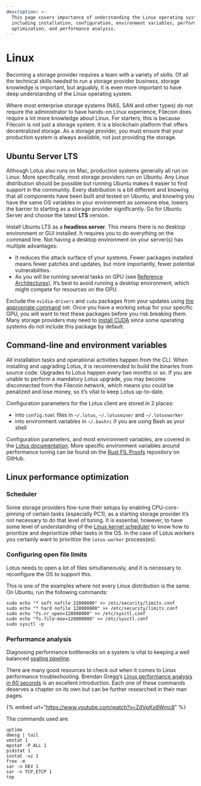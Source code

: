 ```yaml
---
description: >-
  This page covers importance of understanding the Linux operating system
  including installation, configuration, environment variables, performance
  optimization, and performance analysis.
---
```


# Linux

Becoming a storage provider requires a team with a variety of skills. Of all the technical skills needed to run a storage provider business, storage knowledge is important, but arguably, it is even more important to have deep understanding of the Linux operating system.

Where most enterprise storage systems (NAS, SAN and other types) do not require the administrator to have hands-on Linux experience, Filecoin does require a lot more knowledge about Linux. For starters, this is because Filecoin is not just a storage system. It is a blockchain platform that offers decentralized storage. As a storage provider, you must ensure that your production system is always available, not just providing the storage.

## Ubuntu Server LTS

Although Lotus also runs on Mac, production systems generally all run on Linux. More specifically, most storage providers run on Ubuntu. Any Linux distribution should be possible but running Ubuntu makes it easier to find support in the community. Every distribution is a bit different and knowing that all components have been built and tested on Ubuntu, and knowing you have the same OS variables in your environment as someone else, lowers the barrier to starting as a storage provider significantly. Go for Ubuntu Server and choose the latest **LTS** version.

Install Ubuntu LTS as a **headless server**. This means there is no desktop environment or GUI installed. It requires you to do everything on the command line. Not having a desktop environment on your server(s) has multiple advantages:

* It reduces the attack surface of your systems. Fewer packages installed means fewer patches and updates, but more importantly, fewer potential vulnerabilities.
* As you will be running several tasks on GPU (see [Reference Architectures](../infrastructure/reference-architectures.md)), it’s best to avoid running a desktop environment, which might compete for resources on the GPU.

Exclude the `nvidia-drivers` and `cuda` packages from your updates using [the appropriate command](https://tecadmin.net/exclude-packages-from-apt-upgrade/) set. Once you have a working setup for your specific GPU, you will want to test these packages before you risk breaking them. Many storage providers may need to [install CUDA](https://linux.how2shout.com/how-to-install-cuda-on-ubuntu-20-04-lts-linux/) since some operating systems do not include this package by default.

## Command-line and environment variables

All installation tasks and operational activities happen from the CLI. When installing and upgrading Lotus, it is recommended to build the binaries from source code. Upgrades to Lotus happen every two months or so. If you are unable to perform a mandatory Lotus upgrade, you may become disconnected from the Filecoin network, which means you could be penalized and lose money, so it’s vital to keep Lotus up-to-date.

Configuration parameters for the Lotus client are stored in 2 places:

* into `config.toml` files in `~/.lotus`, `~/.lotusminer` and `~/.lotusworker`
* into environment variables in `~/.bashrc` if you are using Bash as your shell

Configuration parameters, and most environment variables, are covered in the [Lotus documentation](https://lotus.filecoin.io/storage-providers/setup/configuration/). More specific environment variables around performance tuning can be found on the [Rust FIL Proofs](https://github.com/filecoin-project/rust-fil-proofs) repository on GitHub.

## Linux performance optimization

### Scheduler

Some storage providers fine-tune their setups by enabling CPU-core-pinning of certain tasks (especially PC1), as a starting storage provider it’s not necessary to do that level of tuning. It is essential, however, to have some level of understanding of the [Linux kernel scheduler](https://www.kernel.org/doc/html/latest/scheduler/index.html) to know how to prioritize and deprioritize other tasks in the OS. In the case of Lotus workers you certainly want to prioritize the `lotus-worker` process(es).

### Configuring open file limits

Lotus needs to open a lot of files simultaneously, and it is necessary to reconfigure the OS to support this.

This is one of the examples where not every Linux distribution is the same. On Ubuntu, run the following commands:

```shell
sudo echo "* soft nofile 32000000" >> /etc/security/limits.conf
sudo echo "* hard nofile 128000000" >> /etc/security/limits.conf
sudo echo "fs.nr_open=128000000" >> /etc/sysctl.conf
sudo echo "fs.file-max=128000000" >> /etc/sysctl.conf
sudo sysctl -p
```

### Performance analysis

Diagnosing performance bottlenecks on a system is vital to keeping a well balanced [sealing pipeline](../architecture/sealing-pipeline.md).

There are many good resources to check out when it comes to Linux performance troubleshooting. Brendan Gregg’s [Linux performance analysis in 60 seconds](https://netflixtechblog.com/linux-performance-analysis-in-60-000-milliseconds-accc10403c55) is an excellent introduction. Each one of these commands deserves a chapter on its own but can be further researched in their man pages.

{% embed url="https://www.youtube.com/watch?v=ZdVpKx6Wmc8" %}

The commands used are:

```shell
uptime
dmesg | tail
vmstat 1
mpstat -P ALL 1
pidstat 1
iostat -xz 1
free -m
sar -n DEV 1
sar -n TCP,ETCP 1
top
```
